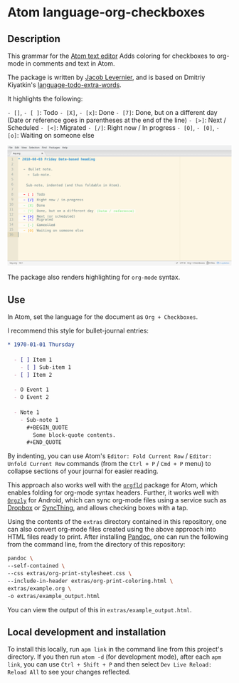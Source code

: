 # Atom language-org-checkboxes

## Description

This grammar for the [Atom text editor](https://atom.io/) Adds coloring for checkboxes to org-mode in comments and text in Atom.

The package is written by [Jacob Levernier](https://adunumdatum.org), and is based on Dmitriy Kiyatkin's [language-todo-extra-words](https://github.com/dkiyatkin/atom-language-todo-extra-words).

It highlights the following:

`- []`, `- [ ]`: Todo
`- [X]`, `- [x]`: Done
`- [7]`: Done, but on a different day (Date or reference goes in parentheses at the end of the line)
`- [>]`: Next / Scheduled
`- [<]`: Migrated
`- [/]`: Right now / In progress
`- [O]`, `- [0]`, `- [o]`: Waiting on someone else

![Screenshot of org-syntax coloring](extras/org-coloring-screenshot.png)

The package also renders highlighting for `org-mode` syntax.

## Use

In Atom, set the language for the document as `Org + Checkboxes`.

I recommend this style for bullet-journal entries:

```org
* 1970-01-01 Thursday

  - [ ] Item 1
    - [ ] Sub-item 1
  - [ ] Item 2

  - O Event 1
  - O Event 2

  - Note 1
    - Sub-note 1
      #+BEGIN_QUOTE
        Some block-quote contents.
      #+END_QUOTE
```

By indenting, you can use Atom's `Editor: Fold Current Row` / `Editor: Unfold Current Row` commands (from the `Ctrl + P` / `Cmd + P` menu) to collapse sections of your journal for easier reading.

This approach also works well with the [`orgfld`](https://atom.io/packages/orgfld) package for Atom, which enables folding for org-mode syntax headers. Further, it works well with [`Orgzly`](http://www.orgzly.com/) for Android, which can sync org-mode files using a service such as [Dropbox](https://www.dropbox.com) or [SyncThing](https://syncthing.net/), and allows checking boxes with a tap.

Using the contents of the `extras` directory contained in this repository, one can also convert org-mode files created using the above approach into HTML files ready to print. After installing [Pandoc](https://pandoc.org/installing.html), one can run the following from the command line, from the directory of this repository:

```sh
pandoc \
--self-contained \
--css extras/org-print-stylesheet.css \
--include-in-header extras/org-print-coloring.html \
extras/example.org \
-o extras/example_output.html
```

You can view the output of this in `extras/example_output.html`.

## Local development and installation

To install this locally, run `apm link` in the command line from this project's directory. If you then run `atom -d` (for development mode), after each `apm link`, you can use `Ctrl + Shift + P` and then select `Dev Live Reload: Reload All` to see your changes reflected.
